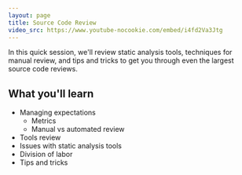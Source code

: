 ```yaml
---
layout: page
title: Source Code Review
video_src: https://www.youtube-nocookie.com/embed/i4fd2Va3Jtg
---
```


In this quick session, we'll review static analysis tools, techniques for manual review, and tips and tricks to get you through even the largest source code reviews.

What you'll learn
-----------------

- Managing expectations
	- Metrics
	- Manual vs automated review
- Tools review
- Issues with static analysis tools
- Division of labor
- Tips and tricks
